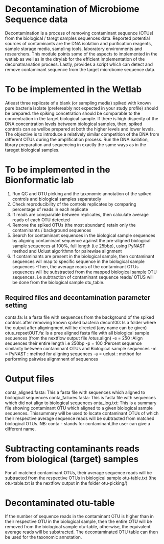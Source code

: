 # Decontamination of Microbiome Sequence data
Decontamination is a process of removing contaminant sequence (OTUs) from the biological / taregt samples sequences data. Reported potential sources of contaminants are the DNA isolation and purification reagents, sample storage media, sampling tools, laboratory environments and researchers. This module points some of the aspects to implemented in the wetlab as well as in the dtrylab for the efficient implementation of the deconatmanation process. Lastly, provides a script which can detect and remove contaminant sequence from the target microbome sequence data.

# To be implemented in the Wetlab
Atleast three replicate of a blank (or sampling media) spiked with known pure bacteria isolate (prefereably not expected in your study profile) should be prepared. the spiking concetration should be comparable to the concentration in the target biological sample. If there is high disperity of the DNA concentration levels betweem biological samples, then, spiked controls can as wellbe prepared at both the higher levels and lower levels. The objective is to introduce a relatively similar competition of the DNA from different OTUs during the amplification process. Run the DNA isolation, library preparation and sequencing in exactly the same ways as in the tareget biological samples.

# To be implemented in the Bionformatic lab
1. Run QC and OTU picking and the taxonomic annotation of the spiked controls and biological samples separatedly
2. Check reproducibility of the controls replicates by comparing percentage of reads in each replicate
4. If reads are comparable between replicates, then calculate average reads of each OTU detected
5. Remove the spiked OTUs (the most abundant) retain only the contaminants / background sequences
6. Search for contaminant sequences in the biological sample sequences by aligning contaminant sequence against the pre-aligned biological sample sequences at 100%, full length (i.e 25bbp), using PyNAST method and Uclust algorithmn for pairewise alignment
7. If contaminants are present in the biological sample, then contaminant sequences will map to specific sequence in the biological sample sequences
-Then, the average reads of the contaminant OTUs sequences will be substracted from the mapped biological sample OTU sequences. i.e subtraction of contaminant sequence reads/ OTUS will be done from the biological sample otu_table.

## Required files and decontamination parameter setting

conta.fa: Is a fasta file with sequences from the background of the spiked controls after removing known spiked bacteria
decon100: Is a  folder where the output after aligningment will be directed (any name can be given)
otus_repsetOUT.fa: Is a pree aligned fasta file with all biological sample sequences (from the nextflow output file /otus.align) 
-e = 250 :Align sequences their entire length i.e 250bp
-p = 100 :Percent sequence similarity between contaminant OTUs and Biological sample sequences
-m = PyNAST : method for aligning sequences
-a = uclust : method for performing pairwise alignmnent of sequences
# Output files
conta_aligned.fasta: This a fasta file with sequences which aligned to biological sequences
conta_failures.fasta: This is fasta file with sequences which did not align to biological sequences
onta_log.txt: This is a summary file showing contaminant OTU which aligned to a given biological sample sequences. Thissummary will be used to locate contaminant OTUs of which their respective average sequence reads will be subtracted from matched biological OTUs. NB: conta - stands for contaminant,the user can give a different name.

# Subtracting contaminants reads from biological (target) samples
For all matched contaminant OTUs, their average sequence reads will be subtracted from the respective OTUs in biological sample otu-table.txt (the otu-table.txt is the nextflow output in the folder otu-picking/)

# Decontaminated otu-table
If the number of sequence reads in the contaminant  OTU is higher than in their respective OTU in the biological sample, then the entire OTU will be removed from the biological sample otu-table, otherwise, the equivalent average reads will be substracted. The decontaminated OTU table can then be used for the taxonomic annotation.

